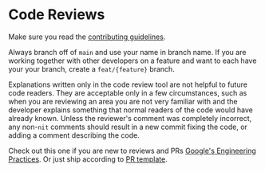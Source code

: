 # Code Reviews

Make sure you read the [contributing guidelines](https://github.com/ComposableFi/composable/blob/main/docs/CONTRIBUTING.md).

Always branch off of `main` and use your name in branch name. If you are working together with other developers on a feature and want to each have your your branch, create a `feat/{feature}` branch. 

Explanations written only in the code review tool are not helpful to future code readers. They are acceptable only in a few circumstances, such as when you are reviewing an area you are not very familiar with and the developer explains something that normal readers of the code would have already known. Unless the reviewer's comment was completely incorrect, any non-`nit` comments should result in a new commit fixing the code, or adding a comment describing the code.

Check out this one if you are new to reviews and PRs [Google's Engineering Practices](https://google.github.io/eng-practices/review/).
Or just ship according to [PR template](./.github/pull_request_template.md).
